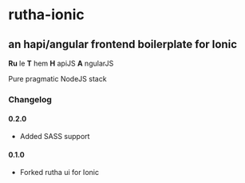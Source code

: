 # rutha-ionic
## an hapi/angular frontend boilerplate for Ionic
**Ru** le 
**T** hem 
**H** apiJS 
**A** ngularJS

Pure pragmatic NodeJS stack

### Changelog ###

#### 0.2.0

* Added SASS support

#### 0.1.0

* Forked rutha ui for Ionic 

